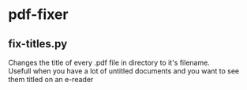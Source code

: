 # pdf-fixer

## fix-titles.py 
Changes the title of every .pdf file in directory to it's filename. <br>
Usefull when you have a lot of untitled documents and you want to see them titled on an e-reader
